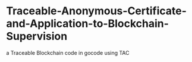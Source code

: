 # Traceable-Anonymous-Certificate-and-Application-to-Blockchain-Supervision
a   Traceable  Blockchain  code   in   gocode  using   TAC
